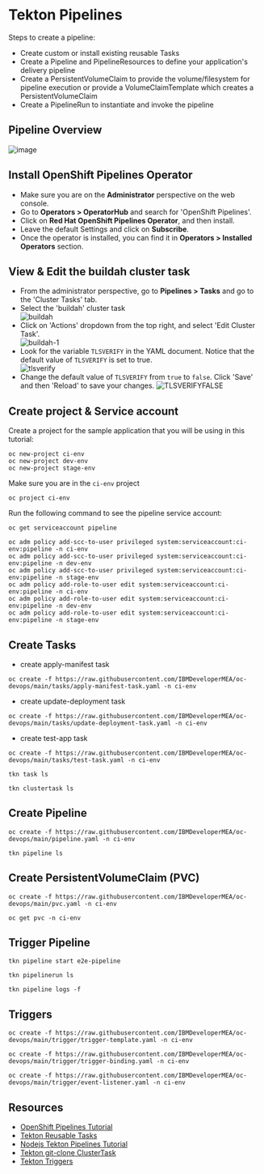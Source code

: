 # Tekton Pipelines
Steps to create a pipeline:
- Create custom or install existing reusable Tasks
- Create a Pipeline and PipelineResources to define your application's delivery pipeline
- Create a PersistentVolumeClaim to provide the volume/filesystem for pipeline execution or provide a VolumeClaimTemplate which creates a PersistentVolumeClaim
- Create a PipelineRun to instantiate and invoke the pipeline

## Pipeline Overview
![image](https://user-images.githubusercontent.com/36239840/133944055-7e25394c-ec19-41af-b267-2bbae7c0242c.png)
## Install OpenShift Pipelines Operator
- Make sure you are on the <b>Administrator</b> perspective on the web console.
- Go to <b>Operators > OperatorHub</b> and search for 'OpenShift Pipelines'.
- Click on <b>Red Hat OpenShift Pipelines Operator</b>, and then install.
- Leave the default Settings and click on <b>Subscribe</b>.
- Once the operator is installed, you can find it in <b>Operators > Installed Operators</b> section.
## View & Edit the buildah cluster task
- From the administrator perspective, go to <b>Pipelines > Tasks</b> and go to the 'Cluster Tasks' tab.
- Select the 'buildah' cluster task<br>
![buildah](https://user-images.githubusercontent.com/36239840/133586709-55ceca42-2be3-4d2b-ba3d-df07074d1e6d.JPG)
- Click on 'Actions' dropdown from the top right, and select 'Edit Cluster Task'.<br>
![buildah-1](https://user-images.githubusercontent.com/36239840/133586909-b929b851-fd0e-4423-ad77-2c43f286b282.JPG)
- Look for the variable ```TLSVERIFY``` in the YAML document. Notice that the default value of ```TLSVERIFY``` is set to true.<br>
![tlsverify](https://user-images.githubusercontent.com/36239840/133587742-c729f55e-c9d1-4e3b-bd1d-bc7ae0a3a9b3.JPG)
- Change the default value of ```TLSVERIFY``` from ```true``` to ```false```. Click 'Save' and then 'Reload' to save your changes.
![TLSVERIFYFALSE](https://user-images.githubusercontent.com/36239840/133588009-d3b37815-d268-4cea-aedd-8e3dbc989514.JPG)


## Create project & Service account
Create a project for the sample application that you will be using in this tutorial:
```
oc new-project ci-env
oc new-project dev-env
oc new-project stage-env
```
Make sure you are in the ```ci-env``` project
```
oc project ci-env
```
Run the following command to see the pipeline service account:
```
oc get serviceaccount pipeline
```

```
oc adm policy add-scc-to-user privileged system:serviceaccount:ci-env:pipeline -n ci-env
oc adm policy add-scc-to-user privileged system:serviceaccount:ci-env:pipeline -n dev-env
oc adm policy add-scc-to-user privileged system:serviceaccount:ci-env:pipeline -n stage-env
oc adm policy add-role-to-user edit system:serviceaccount:ci-env:pipeline -n ci-env
oc adm policy add-role-to-user edit system:serviceaccount:ci-env:pipeline -n dev-env
oc adm policy add-role-to-user edit system:serviceaccount:ci-env:pipeline -n stage-env
```
## Create Tasks
- create apply-manifest task
```
oc create -f https://raw.githubusercontent.com/IBMDeveloperMEA/oc-devops/main/tasks/apply-manifest-task.yaml -n ci-env
```
- create update-deployment task
```
oc create -f https://raw.githubusercontent.com/IBMDeveloperMEA/oc-devops/main/tasks/update-deployment-task.yaml -n ci-env
```
- create test-app task
```
oc create -f https://raw.githubusercontent.com/IBMDeveloperMEA/oc-devops/main/tasks/test-task.yaml -n ci-env
```
```
tkn task ls
```
```
tkn clustertask ls
```
## Create Pipeline
```
oc create -f https://raw.githubusercontent.com/IBMDeveloperMEA/oc-devops/main/pipeline.yaml -n ci-env
```
```
tkn pipeline ls
```
## Create PersistentVolumeClaim (PVC)
```
oc create -f https://raw.githubusercontent.com/IBMDeveloperMEA/oc-devops/main/pvc.yaml -n ci-env
```
```
oc get pvc -n ci-env
```
## Trigger Pipeline
```
tkn pipeline start e2e-pipeline
```
```
tkn pipelinerun ls
```
```
tkn pipeline logs -f
```
## Triggers
```
oc create -f https://raw.githubusercontent.com/IBMDeveloperMEA/oc-devops/main/trigger/trigger-template.yaml -n ci-env
```
```
oc create -f https://raw.githubusercontent.com/IBMDeveloperMEA/oc-devops/main/trigger/trigger-binding.yaml -n ci-env
```
```
oc create -f https://raw.githubusercontent.com/IBMDeveloperMEA/oc-devops/main/trigger/event-listener.yaml -n ci-env
```
## Resources
- <a href='https://github.com/openshift/pipelines-tutorial'>OpenShift Pipelines Tutorial</a>
- <a href='https://github.com/tektoncd/catalog'>Tekton Reusable Tasks</a>
- <a href='https://github.com/vladsancira/nodejs-tekton'>Nodejs Tekton Pipelines Tutorial</a>
- <a href='https://hub.tekton.dev/tekton/task/git-clone'>Tekton git-clone ClusterTask</a>
- <a href='https://developer.ibm.com/tutorials/tekton-triggers-101/'>Tekton Triggers</a>
